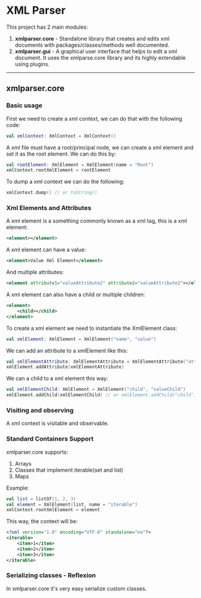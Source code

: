 # XML Parser

This project has 2 main modules:
1. **xmlparser.core** - Standalone library that creates and edits xml documents with packages/classes/methods well documented.
2. **xmlparser.gui** - A graphical user interface that helps to edit a xml document. It uses the xmlparse.core library and its highly extendable using plugins.  

***

## xmlparser.core
### Basic usage
First we need to create a xml context, we can do that with the following code:
```kotlin
val xmlContext: XmlContext = XmlContext()
```
A xml file must have a root/principal node, we can create a xml element and set it as the root element.
We can do this by:
```kotlin
val rootElement: XmlElement = XmlElement(name = "Root")
xmlContext.rootXmlElement = rootElement
```
To dump a xml context we can do the following:
```kotlin
xmlContext.dump() // or toString()
```
### Xml Elements and Attributes
A xml element is a something commonly known as a xml tag, this is a xml element:
````xml
<element></element>
````
A xml element can have a value:
````xml
<element>Value Xml Element</element>
````
And multiple attributes:
````xml
<element attribute1="valueAttribute2" attribute2="valueAttribute2"></element>
````
A xml element can also have a child or multiple children:
````xml
<element>
    <child></child>
</element>
````
To create a xml element we need to instantiate the XmlElement class:
```kotlin
val xmlElement: XmlElement = XmlElement("name", "value")
```
We can add an attribute to a xmlElement like this:
```kotlin
val xmlElementAttribute: XmlElementAttribute = XmlElementAttribute("attributeName", "attributeValue")
xmlElement.addAttribute(xmlElementAttribute)
```
We can a child to a xml element this way:
```kotlin
val xmlElementChild: XmlElement = XmlElement("child", "valueChild")
xmlElement.addChild(xmlElementChild) // or xmlElement.addChild("child", "valueChild")
```
### Visiting and observing
A xml context is visitable and observable.

### Standard Containers Support
xmlparser.core supports:
1. Arrays
2. Classes that implement iterable(set and list)
3. Maps

Example:
```kotlin
val list = listOf(1, 2, 3)
val element = XmlElement(list, name = "iterable")
xmlContext.rootXmlElement = element
```
This way, the context will be:
```xml
<?xml version="1.0" encoding="UTF-8" standalone="no"?>
<iterable>
    <item>1</item>
    <item>2</item>
    <item>3</item>
</iterable>
```
### Serializing classes - Reflexion
In xmlparser.core it's very easy serialize custom classes.
